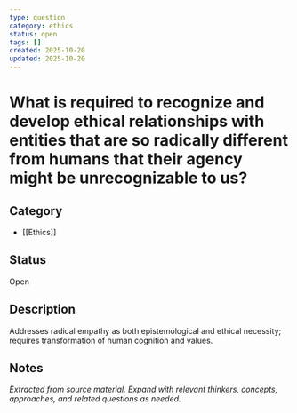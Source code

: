 ```yaml
---
type: question
category: ethics
status: open
tags: []
created: 2025-10-20
updated: 2025-10-20
---
```


# What is required to recognize and develop ethical relationships with entities that are so radically different from humans that their agency might be unrecognizable to us?

## Category

- [[Ethics]]

## Status

Open

## Description

Addresses radical empathy as both epistemological and ethical necessity; requires transformation of human cognition and values.

## Notes

*Extracted from source material. Expand with relevant thinkers, concepts, approaches, and related questions as needed.*
